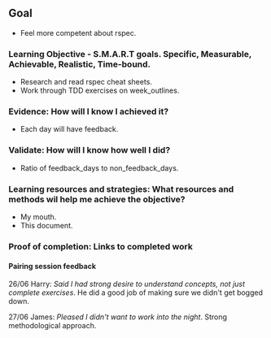 ## Goal

- Feel more competent about rspec.

### Learning Objective - S.M.A.R.T goals. Specific, Measurable, Achievable, Realistic, Time-bound.

- Research and read rspec cheat sheets.
- Work through TDD exercises on week_outlines.

### Evidence: How will I know I achieved it?

- Each day will have feedback.

### Validate: How will I know how well I did?

- Ratio of feedback_days to non_feedback_days.

### Learning resources and strategies: What resources and methods wil help me achieve the objective?

- My mouth.
- This document.

### Proof of completion: Links to completed work

#### __Pairing session feedback__

26/06 Harry: _Said I had strong desire to understand concepts, not just complete exercises_. He did a good job of making sure we didn't get bogged down.

27/06 James: _Pleased I didn't want to work into the night_.  Strong methodological approach.
